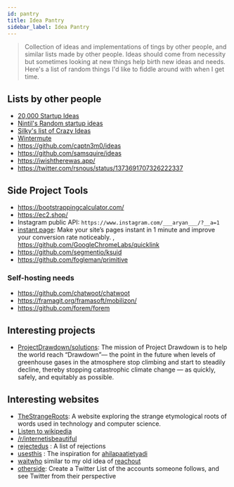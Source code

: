 ```yaml
---
id: pantry
title: Idea Pantry
sidebar_label: Idea Pantry
---
```


> Collection of ideas and implementations of tings by other people, and similar lists made by other people. Ideas should come from necessity but sometimes looking at new things help birth new ideas and needs. Here's a list of random things I'd like to fiddle around with when I get time.

## Lists by other people

- [20,000 Startup Ideas](https://unawaz.github.io/stochastic-hill-climbing/tasks/)
- [Nintil's Random startup ideas](https://nintil.com/startup-ideas/)
- [Silky's list of Crazy Ideas](https://silky.github.io/posts/2019-02-22-2018s-crazy-ideas.html)
- [Wintermute](https://wintermute.app/)
- https://github.com/captn3m0/ideas
- https://github.com/samsquire/ideas
- https://iwishtherewas.app/
- https://twitter.com/rsnous/status/1373691707326222337

## Side Project Tools
- https://bootstrappingcalculator.com/
- https://ec2.shop/
- Instagram public API: `https://www.instagram.com/___aryan___/?__a=1`
- [instant.page](https://instant.page/): Make your site’s pages instant in 1 minute and improve your conversion rate noticeably. , https://github.com/GoogleChromeLabs/quicklink
- https://github.com/segmentio/ksuid
- https://github.com/fogleman/primitive

### Self-hosting needs
- https://github.com/chatwoot/chatwoot 
- https://framagit.org/framasoft/mobilizon/
- https://github.com/forem/forem


## Interesting projects
- [ProjectDrawdown/solutions](https://github.com/ProjectDrawdown/solutions):  The mission of Project Drawdown is to help the world reach “Drawdown”— the point in the future when levels of greenhouse gases in the atmosphere stop climbing and start to steadily decline, thereby stopping catastrophic climate change — as quickly, safely, and equitably as possible. 

## Interesting websites
- [TheStrangeRoots](https://www.thestrangeroots.com/): A website exploring the strange etymological roots of words used in technology and computer science.
- [Listen to wikipedia](http://listen.hatnote.com/)
- [/r/internetisbeautiful](https://www.reddit.com/r/InternetIsBeautiful/)
- [rejectedus](https://rejected.us/) : A list of rejections
- [usesthis](https://usesthis.com/) : The inspiration for [ahilapaatietyadi](https://ahilapaati.com/)
- [waitwho](https://waitwho.is/) similar to my old idea of [reachout](https://github.com/geekodour/reachout)
- [otherside](https://github.com/0x263b/Otherside): Create a Twitter List of the accounts someone follows, and see Twitter from their perspective